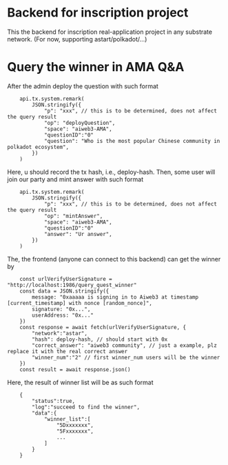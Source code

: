 # Backend for inscription project
 This the backend for inscription real-application project in any substrate network. (For now, supporting astart/polkadot/...)

# Query the winner in AMA Q&A
After the admin deploy the question with such format

```
    api.tx.system.remark(
        JSON.stringify({
            "p": "xxx", // this is to be determined, does not affect the query result
            "op": "deployQuestion",
            "space": "aiweb3-AMA",
            "questionID":"0"
            "question": "Who is the most popular Chinese community in polkadot ecosystem",
        })
    )
```
Here, u should record the tx hash, i.e., deploy-hash. Then, some user will join our party and mint answer with such format
```
    api.tx.system.remark(
        JSON.stringify({
            "p": "xxx", // this is to be determined, does not affect the query result
            "op": "mintAnswer",
            "space": "aiweb3-AMA",
            "questionID":"0"
            "answer": "Ur answer",
        })
    )
```

The, the frontend (anyone can connect to this backend) can get the winner by
```
    const urlVerifyUserSignature = "http://localhost:1986/query_quest_winner" 
    const data = JSON.stringify({
        message: "0xaaaaa is signing in to Aiweb3 at timestamp [current_timestamp] with nonce [random_nonce]",
        signature: "0x...",
        userAddress: "0x..."
    })
    const response = await fetch(urlVerifyUserSignature, {
        "network":"astar",
        "hash": deploy-hash, // should start with 0x
        "correct_answer": "aiweb3 community", // just a example, plz replace it with the real correct answer
        "winner_num":"2" // first winner_num users will be the winner 
    })
    const result = await response.json() 
```
Here, the result of winner list will be as such format
```
    {
        "status":true,
        "log":"succeed to find the winner",
        "data":{
            "winner_list":[
                "5Dxxxxxxx",
                "5Fxxxxxxx",
                ...
            ]
        }
    }
```